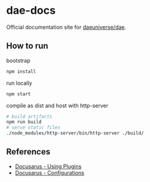 # dae-docs

Official documentation site for [daeuniverse/dae](https://github.com/daeuniverse/dae).

## How to run

bootstrap

```bash
npm install
```

run locally

```bash
npm start
```

compile as dist and host with http-server

```bash
# build artifacts
npm run build
# serve static files
./node_modules/http-server/bin/http-server ./build/
```

## References

- [Docusarus - Using Plugins](https://docusaurus.io/docs/next/using-plugins#using-themes)
- [Docusarus - Configurations](https://docusaurus.io/docs/next/configuration#theme-plugin-and-preset-configurations)
